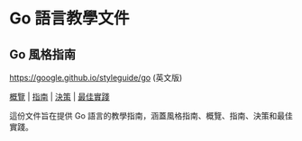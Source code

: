 # Go 語言教學文件

## Go 風格指南

<https://google.github.io/styleguide/go> (英文版)

[概覽](index.md) | [指南](guide.md) | [決策](decisions.md) |
[最佳實踐](best-practices.md)

這份文件旨在提供 Go 語言的教學指南，涵蓋風格指南、概覽、指南、決策和最佳實踐。
